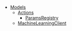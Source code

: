 - [Models](doc/OpenSearch/API/MachineLearning/Models.md)
  - [Actions](doc/OpenSearch/API/MachineLearning/Models/Actions.md)
    - [ParamsRegistry](doc/OpenSearch/API/MachineLearning/Models/Actions/ParamsRegistry.md)
  - [MachineLearningClient](doc/OpenSearch/API/MachineLearning/Models/MachineLearningClient.md)

